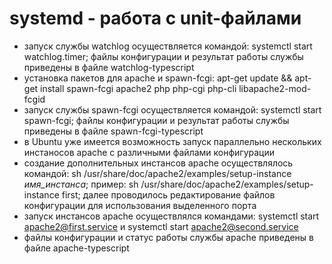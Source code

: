 # systemd - работа с unit-файлами
  - запуск службы watchlog осуществляется командой: systemctl start watchlog.timer; файлы конфигурации и результат работы службы приведены в файле watchlog-typescript
  - установка пакетов для apache и spawn-fcgi: apt-get update && apt-get install spawn-fcgi apache2  php php-cgi php-cli libapache2-mod-fcgid
  - запуск службы spawn-fcgi осуществляется командой: systemctl start spawn-fcgi; файлы конфигурации и результат работы службы приведены в файле spawn-fcgi-typescript
  - в Ubuntu уже имеется возможность запуск параллельно нескольких инстаносов apache с различными файлами конфигурации
  - создание дополнительных инстансов apache осуществлялось командой: sh /usr/share/doc/apache2/examples/setup-instance _имя_инстанса_; пример: sh /usr/share/doc/apache2/examples/setup-instance first; далее проводилось редактирование файлов конфигурации для использования выделенного порта
  - запуск инстансов apache осуществлялся командами: systemctl start apache2@first.service и systemctl start apache2@second.service
  - файлы конфигурации и статус работы службы apache приведены в файле apache-typescript
